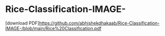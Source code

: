 # Rice-Classification-IMAGE-
[download PDF]https://github.com/abhishekdhakaab/Rice-Classification-IMAGE-/blob/main/Rice%20Classification.pdf
